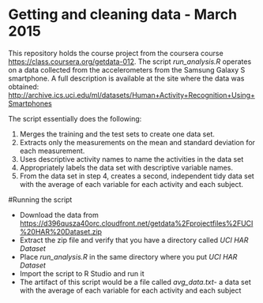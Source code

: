 # Getting and cleaning data - March 2015

This repository holds the course project from the coursera course https://class.coursera.org/getdata-012.
The script *run_analysis.R* operates on a data collected from the accelerometers from the Samsung Galaxy S smartphone. A full description is available at the site where the data was obtained: http://archive.ics.uci.edu/ml/datasets/Human+Activity+Recognition+Using+Smartphones 

The script essentially does the following:
  1. Merges the training and the test sets to create one data set.
  2. Extracts only the measurements on the mean and standard deviation for each measurement.
  3. Uses descriptive activity names to name the activities in the data set
  4. Appropriately labels the data set with descriptive variable names.
  5. From the data set in step 4, creates a second, independent tidy data set with the average of each variable for each activity and each subject.

#Running the script
- Download the data from https://d396qusza40orc.cloudfront.net/getdata%2Fprojectfiles%2FUCI%20HAR%20Dataset.zip 
- Extract the zip file and verify that you have a directory called *UCI HAR Dataset*
- Place *run_analysis.R* in the same directory where you put *UCI HAR Dataset*
- Import the script to R Studio and run it
- The artifact of this script would be a file called *avg_data.txt*- a data set with the average of each variable for each activity and each subject
